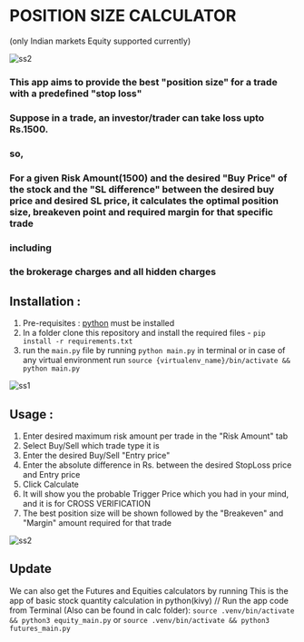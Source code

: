 # POSITION SIZE CALCULATOR

(only Indian markets Equity supported currently)

![ss2](https://user-images.githubusercontent.com/37045880/203510840-a0f33f59-83c8-4428-8d56-03e673b0227e.png)

### This app aims to provide the best "position size" for a trade with a predefined "stop loss"

### Suppose in a trade, an investor/trader can take loss upto Rs.1500.

### so,

### For a given Risk Amount(1500) and the desired "Buy Price" of the stock and the "SL difference" between the desired buy price and desired SL price, it calculates the optimal position size, breakeven point and required margin for that specific trade

### including

### the brokerage charges and all hidden charges

## Installation :

1. Pre-requisites : [python](https://www.python.org/downloads/) must be installed
2. In a folder clone this repository and install the required files - `pip install -r requirements.txt`
3. run the `main.py` file by running `python main.py` in terminal or in case of any virtual environment run `source {virtualenv_name}/bin/activate && python main.py`

![ss1](https://user-images.githubusercontent.com/37045880/203510385-396ad955-1240-4659-9aeb-ccf4030191ac.png)

## Usage :

1. Enter desired maximum risk amount per trade in the "Risk Amount" tab
2. Select Buy/Sell which trade type it is
3. Enter the desired Buy/Sell "Entry price"
4. Enter the absolute difference in Rs. between the desired StopLoss price and Entry price
5. Click Calculate
6. It will show you the probable Trigger Price which you had in your mind, and it is for CROSS VERIFICATION
7. The best position size will be shown followed by the "Breakeven" and "Margin" amount required for that trade

![ss2](https://user-images.githubusercontent.com/37045880/203510695-b1ef9e67-e0d6-4ad8-8ea6-630acdfcc56b.png)

## Update

We can also get the Futures and Equities calculators by running
This is the app of basic stock quantity calculation in python(kivy) // Run the app code from Terminal (Also can be found in calc folder):
`source .venv/bin/activate && python3 equity_main.py`
or
`source .venv/bin/activate && python3 futures_main.py`

